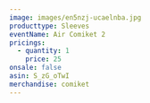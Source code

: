 ```yaml
---
image: images/en5nzj-ucaelnba.jpg
producttype: Sleeves
eventName: Air Comiket 2
pricings:
  - quantity: 1
    price: 25
onsale: false
asin: S_zG_oTwI
merchandise: comiket
---
```

